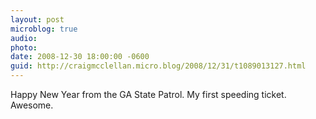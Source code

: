 ```yaml
---
layout: post
microblog: true
audio: 
photo: 
date: 2008-12-30 18:00:00 -0600
guid: http://craigmcclellan.micro.blog/2008/12/31/t1089013127.html
---
```

Happy New Year from the GA State Patrol. My first speeding ticket. Awesome.
